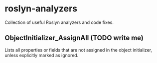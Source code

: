# roslyn-analyzers
Collection of useful Roslyn analyzers and code fixes.

## ObjectInitializer_AssignAll (TODO write me)
Lists all properties or fields that are not assigned in the object initializer, unless explicitly marked as ignored.
